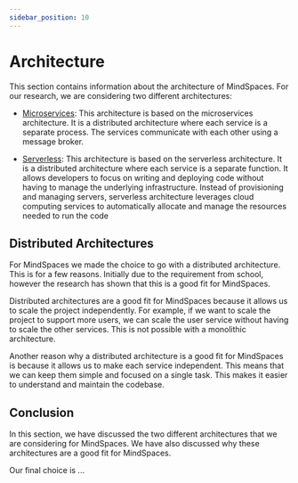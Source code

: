 ```yaml
---
sidebar_position: 10
---
```


# Architecture

This section contains information about the architecture of MindSpaces. For our
research, we are considering two different architectures:

- [Microservices](microservices.md): This architecture is based on the
  microservices architecture. It is a distributed architecture where each
  service is a separate process. The services communicate with each other
  using a message broker.

- [Serverless](serverless.md): This architecture is based on the serverless
  architecture. It is a distributed architecture where each service is a
  separate function. It allows developers to focus on writing and deploying code without having to manage the underlying infrastructure. Instead of provisioning and managing servers, serverless architecture leverages cloud computing services to automatically allocate and manage the resources needed to run the code

## Distributed Architectures

For MindSpaces we made the choice to go with a distributed architecture. This
is for a few reasons. Initially due to the requirement from school, however the research has shown that this is a good fit for MindSpaces.

Distributed architectures are a good fit for MindSpaces because it allows us to scale the project independently. For example, if we want to scale the project to support more users, we can scale the user service without having to scale the other services. This is not possible with a monolithic architecture.

Another reason why a distributed architecture is a good fit for MindSpaces is
because it allows us to make each service independent. This means that we can
keep them simple and focused on a single task. This makes it easier to understand
and maintain the codebase.

## Conclusion

In this section, we have discussed the two different architectures that we are
considering for MindSpaces. We have also discussed why these architectures are
a good fit for MindSpaces.

Our final choice is ...
